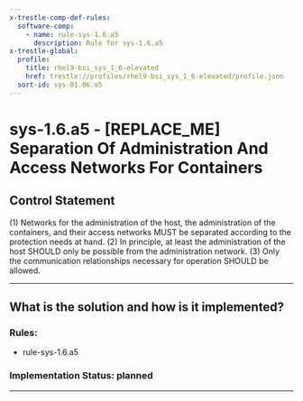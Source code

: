 ```yaml
---
x-trestle-comp-def-rules:
  software-comp:
    - name: rule-sys-1.6.a5
      description: Rule for sys-1.6.a5
x-trestle-global:
  profile:
    title: rhel9-bsi_sys_1_6-elevated
    href: trestle://profiles/rhel9-bsi_sys_1_6-elevated/profile.json
  sort-id: sys-01.06.a5
---
```


# sys-1.6.a5 - \[REPLACE_ME\] Separation Of Administration And Access Networks For Containers

## Control Statement

(1) Networks for the administration of the host, the administration of the containers, and their access networks MUST be separated according to the protection needs at hand. (2) In principle, at least the administration of the host SHOULD only be possible from the administration network. (3) Only the communication relationships necessary for operation SHOULD be allowed.

______________________________________________________________________

## What is the solution and how is it implemented?

<!-- For implementation status enter one of: implemented, partial, planned, alternative, not-applicable -->

<!-- Note that the list of rules under ### Rules: is read-only and changes will not be captured after assembly to JSON -->

<!-- Add control implementation description here for control: sys-1.6.a5 -->

### Rules:

  - rule-sys-1.6.a5

### Implementation Status: planned

______________________________________________________________________
